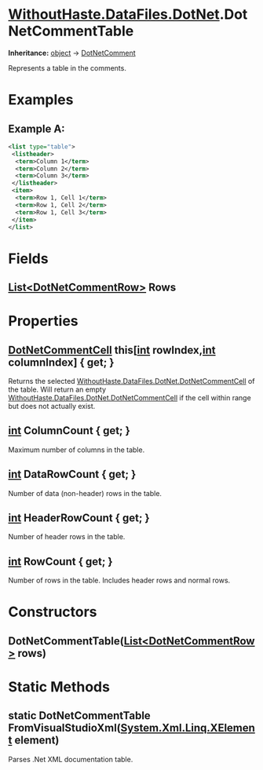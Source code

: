# [WithoutHaste.DataFiles.DotNet](TableOfContents.WithoutHaste.DataFiles.DotNet.md).DotNetCommentTable

**Inheritance:** [object](https://docs.microsoft.com/en-us/dotnet/api/system.object) → [DotNetComment](WithoutHaste.DataFiles.DotNet.DotNetComment.md)  

Represents a table in the comments.  

# Examples

## Example A:


```xml
<list type="table">
 <listheader>
  <term>Column 1</term>
  <term>Column 2</term>
  <term>Column 3</term>
 </listheader>
 <item>
  <term>Row 1, Cell 1</term>
  <term>Row 1, Cell 2</term>
  <term>Row 1, Cell 3</term>
 </item>
</list>
```  

# Fields

## [List&lt;DotNetCommentRow&gt;](https://docs.microsoft.com/en-us/dotnet/api/system.collections.generic.list-1) Rows

# Properties

## [DotNetCommentCell](WithoutHaste.DataFiles.DotNet.DotNetCommentCell.md) this[[int](https://docs.microsoft.com/en-us/dotnet/api/system.int32) rowIndex,[int](https://docs.microsoft.com/en-us/dotnet/api/system.int32) columnIndex] { get; }

Returns the selected [WithoutHaste.DataFiles.DotNet.DotNetCommentCell](WithoutHaste.DataFiles.DotNet.DotNetCommentCell.md) of the table. Will return an empty [WithoutHaste.DataFiles.DotNet.DotNetCommentCell](WithoutHaste.DataFiles.DotNet.DotNetCommentCell.md) if the cell within range but does not actually exist.  

## [int](https://docs.microsoft.com/en-us/dotnet/api/system.int32) ColumnCount { get; }

Maximum number of columns in the table.  

## [int](https://docs.microsoft.com/en-us/dotnet/api/system.int32) DataRowCount { get; }

Number of data (non-header) rows in the table.  

## [int](https://docs.microsoft.com/en-us/dotnet/api/system.int32) HeaderRowCount { get; }

Number of header rows in the table.  

## [int](https://docs.microsoft.com/en-us/dotnet/api/system.int32) RowCount { get; }

Number of rows in the table. Includes header rows and normal rows.  

# Constructors

## DotNetCommentTable([List&lt;DotNetCommentRow&gt;](https://docs.microsoft.com/en-us/dotnet/api/system.collections.generic.list-1) rows)

# Static Methods

## static DotNetCommentTable FromVisualStudioXml([System.Xml.Linq.XElement](https://docs.microsoft.com/en-us/dotnet/api/system.xml.linq.xelement) element)

Parses .Net XML documentation table.  

